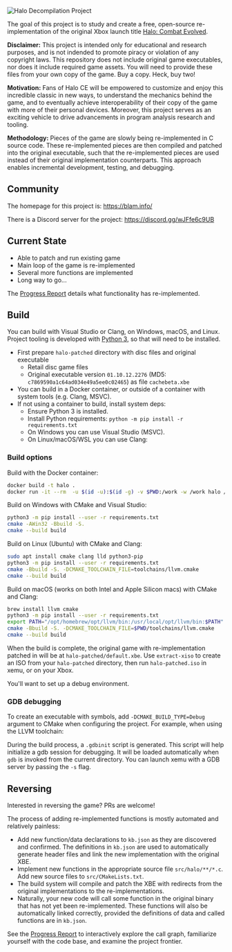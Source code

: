 ![Halo Decompilation Project](logo.png)

The goal of this project is to study and create a free, open-source re-implementation of the original Xbox launch title [Halo: Combat Evolved](https://en.wikipedia.org/wiki/Halo:_Combat_Evolved).

**Disclaimer:** This project is intended only for educational and research purposes, and is not indended to promote piracy or violation of any copyright laws. This repository does not include original game executables, nor does it include required game assets. You will need to provide these files from your own copy of the game. Buy a copy. Heck, buy two!

**Motivation:** Fans of Halo CE will be empowered to customize and enjoy this incredible classic in new ways, to understand the mechanics behind the game, and to eventually achieve interoperability of their copy of the game with more of their personal devices. Moreover, this project serves as an exciting vehicle to drive advancements in program analysis research and tooling.

**Methodology:** Pieces of the game are slowly being re-implemented in C source code. These re-implemented pieces are then compiled and patched into the original executable, such that the re-implemented pieces are used instead of their original implementation counterparts. This approach enables incremental development, testing, and debugging.

Community
---------
The homepage for this project is: https://blam.info/

There is a Discord server for the project: https://discord.gg/wJFfe6c9UB

Current State
-------------
* Able to patch and run existing game
* Main loop of the game is re-implemented
* Several more functions are implemented
* Long way to go...

The [Progress Report](https://blam.info/progress/) details what functionality has re-implemented.

Build
-----
You can build with Visual Studio or Clang, on Windows, macOS, and Linux. Project tooling is developed with [Python 3](https://www.python.org/), so that will need to be installed.

* First prepare `halo-patched` directory with disc files and original executable
  * Retail disc game files
  * Original executable version `01.10.12.2276` (MD5: `c7869590a1c64ad034e49a5ee0c02465`) as file `cachebeta.xbe`
* You can build in a Docker container, or outside of a container with system tools (e.g. Clang, MSVC).
* If not using a container to build, install system deps:
  * Ensure Python 3 is installed.
  * Install Python requirements: `python -m pip install -r requirements.txt`
  * On Windows you can use Visual Studio (MSVC).
  * On Linux/macOS/WSL you can use Clang:

### Build options

Build with the Docker container:
```bash
docker build -t halo .
docker run -it --rm  -u $(id -u):$(id -g) -v $PWD:/work -w /work halo /bin/bash -c "cmake -Bbuild -S. -DCMAKE_TOOLCHAIN_FILE=toolchains/llvm.cmake && cmake --build build"
```

Build on Windows with CMake and Visual Studio:
```bash
python3 -m pip install --user -r requirements.txt
cmake -AWin32 -Bbuild -S.
cmake --build build
```

Build on Linux (Ubuntu) with CMake and Clang:
```bash
sudo apt install cmake clang lld python3-pip
python3 -m pip install --user -r requirements.txt
cmake -Bbuild -S. -DCMAKE_TOOLCHAIN_FILE=toolchains/llvm.cmake
cmake --build build
```

Build on macOS (works on both Intel and Apple Silicon macs) with CMake and Clang:
```bash
brew install llvm cmake
python3 -m pip install --user -r requirements.txt
export PATH="/opt/homebrew/opt/llvm/bin:/usr/local/opt/llvm/bin:$PATH"
cmake -Bbuild -S. -DCMAKE_TOOLCHAIN_FILE=$PWD/toolchains/llvm.cmake
cmake --build build
```

When the build is complete, the original game with re-implementation patched in will be at `halo-patched/default.xbe`. Use `extract-xiso` to create an ISO from your `halo-patched` directory, then run `halo-patched.iso` in xemu, or on your Xbox.

You'll want to set up a debug environment.

### GDB debugging

To create an executable with symbols, add `-DCMAKE_BUILD_TYPE=Debug` argument to CMake when configuring the project. For example, when using the LLVM toolchain:

During the build process, a `.gdbinit` script is generated. This script will help initialize a gdb session for debugging. It will be loaded automatically when `gdb` is invoked from the current directory. You can launch xemu with a GDB server by passing the `-s` flag.

Reversing
---------
Interested in reversing the game? PRs are welcome!

The process of adding re-implemented functions is mostly automated and relatively painless:
* Add new function/data declarations to `kb.json` as they are discovered and confirmed. The definitions in `kb.json` are used to automatically generate header files and link the new implementation with the original XBE.
* Implement new functions in the appropriate source file `src/halo/**/*.c`. Add new source files to `src/CMakeLists.txt`.
* The build system will compile and patch the XBE with redirects from the original implementations to the re-implementations.
* Naturally, your new code will call some function in the original binary that has not yet been re-implemented. These functions will also be automatically linked correctly, provided the definitions of data and called functions are in `kb.json`.

See the [Progress Report](https://blam.info/progress/) to interactively explore the call graph, familiarize yourself with the code base, and examine the project frontier.
